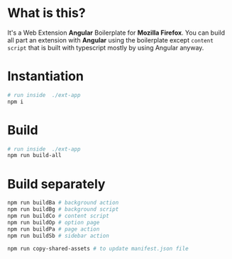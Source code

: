 # What is this?
It's a Web Extension **Angular** Boilerplate for **Mozilla Firefox**.
You can build all part an extension with **Angular** using the boilerplate except `content script`
that is built with typescript mostly by using Angular anyway.

# Instantiation
```sh
# run inside  ./ext-app
npm i
```

# Build
```sh
# run inside  ./ext-app
npm run build-all
```

# Build separately

```sh
npm run buildBa # background action
npm run buildBg # background script
npm run buildCo # content script
npm run buildOp # option page
npm run buildPa # page action
npm run buildSb # sidebar action

npm run copy-shared-assets # to update manifest.json file
```
